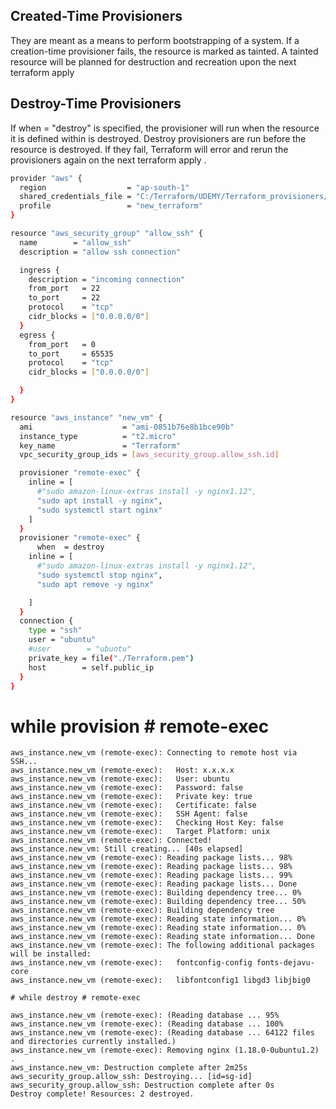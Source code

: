 
## Created-Time Provisioners
They are meant as a means to perform bootstrapping of a system. If a creation-time provisioner fails, the resource is marked as tainted. 
A tainted resource will be planned for destruction and recreation upon the next terraform apply

## Destroy-Time Provisioners
If when = "destroy" is specified, the provisioner will run when the resource it is defined within is destroyed. 
Destroy provisioners are run before the resource is destroyed. If they fail, Terraform will error and rerun the provisioners again on the next terraform apply .

```sh
provider "aws" {
  region                  = "ap-south-1"
  shared_credentials_file = "C:/Terraform/UDEMY/Terraform_provisioners/.aws/credentials"
  profile                 = "new_terraform"
}

resource "aws_security_group" "allow_ssh" {
  name        = "allow_ssh"
  description = "allow ssh connection"

  ingress {
    description = "incoming connection"
    from_port   = 22
    to_port     = 22
    protocol    = "tcp"
    cidr_blocks = ["0.0.0.0/0"]
  }
  egress {
    from_port   = 0
    to_port     = 65535
    protocol    = "tcp"
    cidr_blocks = ["0.0.0.0/0"]

  }
}

resource "aws_instance" "new_vm" {
  ami                    = "ami-0851b76e8b1bce90b"
  instance_type          = "t2.micro"
  key_name               = "Terraform"
  vpc_security_group_ids = [aws_security_group.allow_ssh.id]

  provisioner "remote-exec" {
    inline = [
      #"sudo amazon-linux-extras install -y nginx1.12",
      "sudo apt install -y nginx",
      "sudo systemctl start nginx"
    ]
  }
  provisioner "remote-exec" {
      when  = destroy
    inline = [
      #"sudo amazon-linux-extras install -y nginx1.12",
      "sudo systemctl stop nginx",
      "sudo apt remove -y nginx"

    ]
  }
  connection {
    type = "ssh"
    user = "ubuntu"
    #user        = "ubuntu"
    private_key = file("./Terraform.pem")
    host        = self.public_ip
  }
}

```
# while provision # remote-exec
~~~
aws_instance.new_vm (remote-exec): Connecting to remote host via SSH...
aws_instance.new_vm (remote-exec):   Host: x.x.x.x
aws_instance.new_vm (remote-exec):   User: ubuntu
aws_instance.new_vm (remote-exec):   Password: false
aws_instance.new_vm (remote-exec):   Private key: true
aws_instance.new_vm (remote-exec):   Certificate: false
aws_instance.new_vm (remote-exec):   SSH Agent: false
aws_instance.new_vm (remote-exec):   Checking Host Key: false
aws_instance.new_vm (remote-exec):   Target Platform: unix
aws_instance.new_vm (remote-exec): Connected!
aws_instance.new_vm: Still creating... [40s elapsed]
aws_instance.new_vm (remote-exec): Reading package lists... 98%
aws_instance.new_vm (remote-exec): Reading package lists... 98%
aws_instance.new_vm (remote-exec): Reading package lists... 99%
aws_instance.new_vm (remote-exec): Reading package lists... Done
aws_instance.new_vm (remote-exec): Building dependency tree... 0%
aws_instance.new_vm (remote-exec): Building dependency tree... 50%
aws_instance.new_vm (remote-exec): Building dependency tree
aws_instance.new_vm (remote-exec): Reading state information... 0%
aws_instance.new_vm (remote-exec): Reading state information... 0%
aws_instance.new_vm (remote-exec): Reading state information... Done
aws_instance.new_vm (remote-exec): The following additional packages will be installed:
aws_instance.new_vm (remote-exec):   fontconfig-config fonts-dejavu-core
aws_instance.new_vm (remote-exec):   libfontconfig1 libgd3 libjbig0

# while destroy # remote-exec

aws_instance.new_vm (remote-exec): (Reading database ... 95%
aws_instance.new_vm (remote-exec): (Reading database ... 100%
aws_instance.new_vm (remote-exec): (Reading database ... 64122 files and directories currently installed.)
aws_instance.new_vm (remote-exec): Removing nginx (1.18.0-0ubuntu1.2) .
aws_instance.new_vm: Destruction complete after 2m25s
aws_security_group.allow_ssh: Destroying... [id=sg-id]
aws_security_group.allow_ssh: Destruction complete after 0s
Destroy complete! Resources: 2 destroyed.
